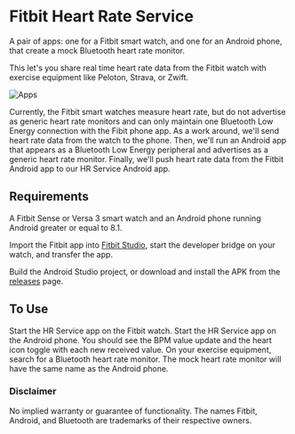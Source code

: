 # Fitbit Heart Rate Service

A pair of apps: one for a Fitbit smart watch, and one for an Android phone, that create a mock Bluetooth heart rate monitor.

This let's you share real time heart rate data from the Fitbit watch with exercise equipment like Peloton, Strava, or Zwift.

![Apps](./apps.jpg)

Currently, the Fitbit smart watches measure heart rate, but do not advertise as generic heart rate monitors and can only maintain one Bluetooth Low Energy connection with the Fibit phone app. As a work around, we'll send heart rate data from the watch to the phone. Then, we'll run an Android app that appears as a Bluetooth Low Energy peripheral and advertises as a generic heart rate monitor. Finally, we'll push heart rate data from the Fitbit Android app to our HR Service Android app.

## Requirements

A Fitbit Sense or Versa 3 smart watch and an Android phone running Android greater or equal to 8.1.

Import the Fitbit app into [Fitbit Studio](https://studio.fitbit.com), start the developer bridge on your watch, and transfer the app.

Build the Android Studio project, or download and install the APK from the [releases](https://github.com/mogenson/fitbit-heart-rate-service/releases) page.

## To Use

Start the HR Service app on the Fitbit watch. Start the HR Service app on the Android phone. You should see the BPM value update and the heart icon toggle with each new received value. On your exercise equipment, search for a Bluetooth heart rate monitor. The mock heart rate monitor will have the same name as the Android phone.

### Disclaimer

No implied warranty or guarantee of functionality. The names Fitbit, Android, and Bluetooth are trademarks of their respective owners.
